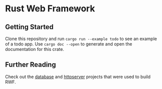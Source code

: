 # Rust Web Framework

## Getting Started

Clone this repository and run `cargo run --example todo` to see an example of a todo app. Use `cargo doc --open` to generate and open the documentation for this crate.

## Further Reading

Check out the [database](https://github.com/fabianboesiger/database) and [httpserver](https://github.com/fabianboesiger/httpserver) projects that were used to build RWF.

